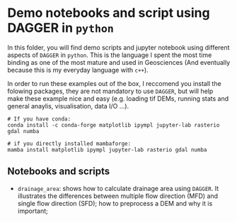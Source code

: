 # Demo notebooks and script using DAGGER in `python`

In this folder, you will find demo scripts and jupyter notebook using different aspects of `DAGGER` in `python`. This is the language I spent the most time binding as one of the most mature and used in Geosciences (And eventually because this is my everyday language with `c++`).

In order to run these examples out of the box, I reccomend you install the folowing packages, they are not mandatory to use `DAGGER`, but will help make these example nice and easy (e.g. loading tif DEMs, running stats and general anaylis, visualisation, data I/O ...).


```
# If you have conda:
conda install -c conda-forge matplotlib ipympl jupyter-lab rasterio gdal numba

# if you directly installed mambaforge:
mamba install matplotlib ipympl jupyter-lab rasterio gdal numba
```

## Notebooks and scripts

- `drainage_area`: shows how to calculate drainage area using `DAGGER`. It illustrates the differences between multiple flow direction (MFD) and single flow direction (SFD); how to preprocess a DEM and why it is important;
